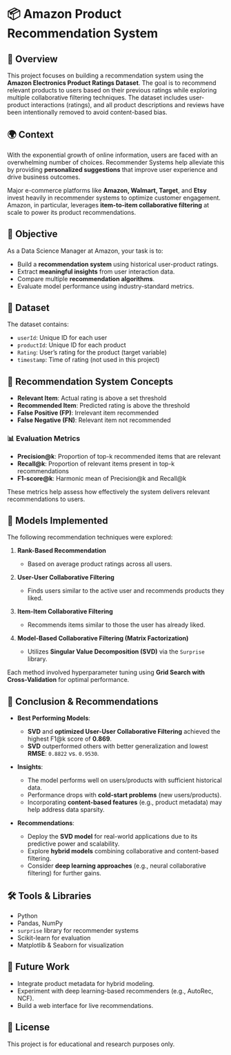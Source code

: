 # 📦 Amazon Product Recommendation System

## 📖 Overview

This project focuses on building a recommendation system using the **Amazon Electronics Product Ratings Dataset**. The goal is to recommend relevant products to users based on their previous ratings while exploring multiple collaborative filtering techniques. The dataset includes user-product interactions (ratings), and all product descriptions and reviews have been intentionally removed to avoid content-based bias.

## 🌍 Context

With the exponential growth of online information, users are faced with an overwhelming number of choices. Recommender Systems help alleviate this by providing **personalized suggestions** that improve user experience and drive business outcomes.

Major e-commerce platforms like **Amazon, Walmart, Target**, and **Etsy** invest heavily in recommender systems to optimize customer engagement. Amazon, in particular, leverages **item-to-item collaborative filtering** at scale to power its product recommendations.

## 🎯 Objective

As a Data Science Manager at Amazon, your task is to:
- Build a **recommendation system** using historical user-product ratings.
- Extract **meaningful insights** from user interaction data.
- Compare multiple **recommendation algorithms**.
- Evaluate model performance using industry-standard metrics.

## 📂 Dataset

The dataset contains:
- `userId`: Unique ID for each user
- `productId`: Unique ID for each product
- `Rating`: User’s rating for the product (target variable)
- `timestamp`: Time of rating (not used in this project)

## 📌 Recommendation System Concepts

- **Relevant Item**: Actual rating is above a set threshold
- **Recommended Item**: Predicted rating is above the threshold
- **False Positive (FP)**: Irrelevant item recommended
- **False Negative (FN)**: Relevant item not recommended

### 📊 Evaluation Metrics

- **Precision@k**: Proportion of top-k recommended items that are relevant
- **Recall@k**: Proportion of relevant items present in top-k recommendations
- **F1-score@k**: Harmonic mean of Precision@k and Recall@k

These metrics help assess how effectively the system delivers relevant recommendations to users.

## 🧪 Models Implemented

The following recommendation techniques were explored:

1. **Rank-Based Recommendation**  
   - Based on average product ratings across all users.

2. **User-User Collaborative Filtering**  
   - Finds users similar to the active user and recommends products they liked.

3. **Item-Item Collaborative Filtering**  
   - Recommends items similar to those the user has already liked.

4. **Model-Based Collaborative Filtering (Matrix Factorization)**  
   - Utilizes **Singular Value Decomposition (SVD)** via the `Surprise` library.

Each method involved hyperparameter tuning using **Grid Search with Cross-Validation** for optimal performance.

## 🏁 Conclusion & Recommendations

- **Best Performing Models**:
  - **SVD** and **optimized User-User Collaborative Filtering** achieved the highest F1@k score of **0.869**.
  - **SVD** outperformed others with better generalization and lowest **RMSE**: `0.8822` vs. `0.9530`.

- **Insights**:
  - The model performs well on users/products with sufficient historical data.
  - Performance drops with **cold-start problems** (new users/products).
  - Incorporating **content-based features** (e.g., product metadata) may help address data sparsity.

- **Recommendations**:
  - Deploy the **SVD model** for real-world applications due to its predictive power and scalability.
  - Explore **hybrid models** combining collaborative and content-based filtering.
  - Consider **deep learning approaches** (e.g., neural collaborative filtering) for further gains.

## 🛠️ Tools & Libraries

- Python
- Pandas, NumPy
- `surprise` library for recommender systems
- Scikit-learn for evaluation
- Matplotlib & Seaborn for visualization

## 🚀 Future Work

- Integrate product metadata for hybrid modeling.
- Experiment with deep learning-based recommenders (e.g., AutoRec, NCF).
- Build a web interface for live recommendations.

## 📄 License

This project is for educational and research purposes only.
